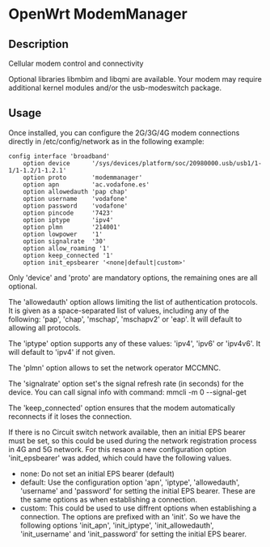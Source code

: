 # OpenWrt ModemManager

## Description

Cellular modem control and connectivity

Optional libraries libmbim and libqmi are available.
Your modem may require additional kernel modules and/or the usb-modeswitch
package.

## Usage

Once installed, you can configure the 2G/3G/4G modem connections directly in
/etc/config/network as in the following example:

    config interface 'broadband'
        option device      '/sys/devices/platform/soc/20980000.usb/usb1/1-1/1-1.2/1-1.2.1'
        option proto       'modemmanager'
        option apn         'ac.vodafone.es'
        option allowedauth 'pap chap'
        option username    'vodafone'
        option password    'vodafone'
        option pincode     '7423'
        option iptype      'ipv4'
        option plmn        '214001'
        option lowpower    '1'
        option signalrate  '30'
        option allow_roaming '1'
        option keep_connected '1'
        option init_epsbearer '<none|default|custom>'

Only 'device' and 'proto' are mandatory options, the remaining ones are all
optional.

The 'allowedauth' option allows limiting the list of authentication protocols.
It is given as a space-separated list of values, including any of the
following: 'pap', 'chap', 'mschap', 'mschapv2' or 'eap'. It will default to
allowing all protocols.

The 'iptype' option supports any of these values: 'ipv4', 'ipv6' or 'ipv4v6'.
It will default to 'ipv4' if not given.

The 'plmn' option allows to set the network operator MCCMNC.

The 'signalrate' option set's the signal refresh rate (in seconds) for the device.
You can call signal info with command: mmcli -m 0 --signal-get

The 'keep_connected' option ensures that the modem automatically reconnects
if it loses the connection.

If there is no Circuit switch network available, then an initial EPS
bearer must be set, so this could be used during the network registration
process in 4G and 5G network. For this resaon a new configuration option
'init_epsbearer' was added, which could have the following values.
* none:    Do not set an initial EPS bearer (default)
* default: Use the configuration option 'apn', 'iptype', 'allowedauth',
           'username' and 'password' for setting the initial EPS bearer.
           These are the same options as when establishing a connection.
* custom:  This could be used to use diffrent options when establishing a
           connection. The options are prefixed with an 'init'. So we have
           the following options 'init_apn', 'init_iptype',
           'init_allowedauth', 'init_username' and 'init_password' for
           setting the initial EPS bearer.
